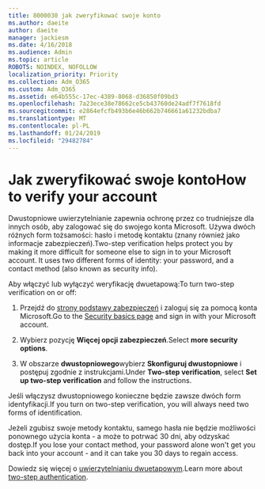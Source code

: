 ```yaml
---
title: 8000030 jak zweryfikować swoje konto
ms.author: daeite
author: daeite
manager: jackiesm
ms.date: 4/16/2018
ms.audience: Admin
ms.topic: article
ROBOTS: NOINDEX, NOFOLLOW
localization_priority: Priority
ms.collection: Adm_O365
ms.custom: Adm_O365
ms.assetid: e64b555c-17ec-4389-8068-d36850f09bd3
ms.openlocfilehash: 7a23ece38e78662ce5cb43760de24adf7f7618fd
ms.sourcegitcommit: e2864efcfb493b6e46b662b746661a61232bdba7
ms.translationtype: MT
ms.contentlocale: pl-PL
ms.lasthandoff: 01/24/2019
ms.locfileid: "29482784"
---
```

# <a name="how-to-verify-your-account"></a><span data-ttu-id="b2853-102">Jak zweryfikować swoje konto</span><span class="sxs-lookup"><span data-stu-id="b2853-102">How to verify your account</span></span>

<span data-ttu-id="b2853-p101">Dwustopniowe uwierzytelnianie zapewnia ochronę przez co trudniejsze dla innych osób, aby zalogować się do swojego konta Microsoft. Używa dwóch różnych form tożsamości: hasło i metodę kontaktu (znany również jako informacje zabezpieczeń).</span><span class="sxs-lookup"><span data-stu-id="b2853-p101">Two-step verification helps protect you by making it more difficult for someone else to sign in to your Microsoft account. It uses two different forms of identity: your password, and a contact method (also known as security info).</span></span> 
  
<span data-ttu-id="b2853-105">Aby włączyć lub wyłączyć weryfikację dwuetapową:</span><span class="sxs-lookup"><span data-stu-id="b2853-105">To turn two-step verification on or off:</span></span>
  
1. <span data-ttu-id="b2853-106">Przejdź do [strony podstawy zabezpieczeń](https://go.microsoft.com/fwlink/?linkid=842325) i zaloguj się za pomocą konta Microsoft.</span><span class="sxs-lookup"><span data-stu-id="b2853-106">Go to the [Security basics page](https://go.microsoft.com/fwlink/?linkid=842325) and sign in with your Microsoft account.</span></span> 
    
2. <span data-ttu-id="b2853-107">Wybierz pozycję **Więcej opcji zabezpieczeń**.</span><span class="sxs-lookup"><span data-stu-id="b2853-107">Select **more security options**.</span></span> 
    
3. <span data-ttu-id="b2853-108">W obszarze **dwustopniowego**wybierz **Skonfiguruj dwustopniowe** i postępuj zgodnie z instrukcjami.</span><span class="sxs-lookup"><span data-stu-id="b2853-108">Under **Two-step verification**, select **Set up two-step verification** and follow the instructions.</span></span> 
    
<span data-ttu-id="b2853-109">Jeśli włączysz dwustopniowego konieczne będzie zawsze dwóch form identyfikacji.</span><span class="sxs-lookup"><span data-stu-id="b2853-109">If you turn on two-step verification, you will always need two forms of identification.</span></span>
  
<span data-ttu-id="b2853-110">Jeżeli zgubisz swoje metody kontaktu, samego hasła nie będzie możliwości ponownego użycia konta - a może to potrwać 30 dni, aby odzyskać dostęp.</span><span class="sxs-lookup"><span data-stu-id="b2853-110">If you lose your contact method, your password alone won't get you back into your account - and it can take you 30 days to regain access.</span></span> 
  
<span data-ttu-id="b2853-111">Dowiedz się więcej o [uwierzytelnianiu dwuetapowym](https://go.microsoft.com/fwlink/?linkid=872270).</span><span class="sxs-lookup"><span data-stu-id="b2853-111">Learn more about [two-step authentication](https://go.microsoft.com/fwlink/?linkid=872270).</span></span>
  

